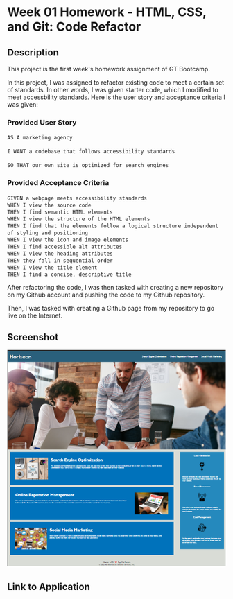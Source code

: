 # Week 01 Homework - HTML, CSS, and Git: Code Refactor

## Description
This project is the first week's homework assignment of GT Bootcamp.

In this project, I was assigned to refactor existing code to meet a certain set of standards.  In other words, I was given starter code, which I modified to meet accessbility standards.  Here is the user story and acceptance criteria I was given:

### Provided User Story

```
AS A marketing agency

I WANT a codebase that follows accessibility standards

SO THAT our own site is optimized for search engines
```

### Provided Acceptance Criteria

```
GIVEN a webpage meets accessibility standards
WHEN I view the source code
THEN I find semantic HTML elements
WHEN I view the structure of the HTML elements
THEN I find that the elements follow a logical structure independent of styling and positioning
WHEN I view the icon and image elements
THEN I find accessible alt attributes
WHEN I view the heading attributes
THEN they fall in sequential order
WHEN I view the title element
THEN I find a concise, descriptive title
```

After refactoring the code, I was then tasked with creating a new repository on my Github account and pushing the code to my Github repository.

Then, I was tasked with creating a Github page from my repository to go live on the Internet.

## Screenshot

![Screenshot](/assets/images/screenshot.png)

## Link to Application
